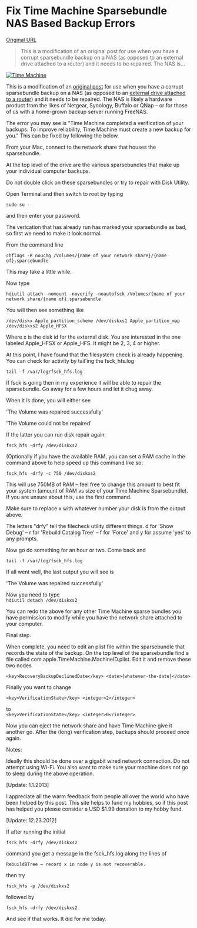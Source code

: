 # Fix Time Machine Sparsebundle NAS Based Backup Errors

[Original URL](http://www.garth.org/archives/2011,08,27,169,fix-time-machine-sparsebundle-nas-based-backup-errors.html)

> This is a modification of an original post for use when you have a corrupt sparsebundle backup on a NAS (as opposed to an external drive attached to a router) and it needs to be repaired. The NAS is...

[![Time Machine](http://www.garth.org/wp-content/uploads/2011/08/time-machine-icon-150x150.png "Time Machine")](http://www.garth.org/wp-content/uploads/2011/08/time-machine-icon.png)

This is a modification of an [original post](http://www.garth.org/archives/2010,07,16,124,fixing-time-machine-sparsebundle-network-backup-errors.html) for use when you have a corrupt sparsebundle backup on a NAS (as opposed to an [external drive attached to a router](http://www.garth.org/archives/2010,07,16,124,fixing-time-machine-sparsebundle-network-backup-errors.html "Fix Time Machine Sparsebundle Network Backup Errors")) and it needs to be repaired. The NAS is likely a hardware product from the likes of Netgear, Synology, Buffalo or QNap – or for those of us with a home-grown backup server running FreeNAS.

The error you may see is "Time Machine completed a verification of your backups. To improve reliability, Time Machine must create a new backup for you." This can be fixed by following the below.

From your Mac, connect to the network share that houses the sparsebundle.

At the top level of the drive are the various sparsebundles that make up your individual computer backups.

Do not double click on these sparsebundles or try to repair with Disk Utility.

Open Terminal and then switch to root by typing

`sudo su -`

and then enter your password.

The verication that has already run has marked your sparsebundle as bad, so first we need to make it look normal.

From the command line

`chflags -R nouchg /Volumes/{name of your network share}/{name of}.sparsebundle`

This may take a little while.

Now type

`hdiutil attach -nomount -noverify -noautofsck /Volumes/{name of your network share/{name of}.sparsebundle`

You will then see something like

`/dev/diskx Apple_partition_scheme /dev/diskxs1 Apple_partition_map /dev/diskxs2 Apple_HFSX`

Where x is the disk id for the external disk. You are interested in the one labeled Apple_HFSX or Apple_HFS. It might be 2, 3, 4 or higher.

At this point, I have found that the filesystem check is already happening. You can check for activity by tail'ing the fsck_hfs.log

`tail -f /var/log/fsck_hfs.log`

If fsck is going then in my experience it will be able to repair the sparsebundle. Go away for a few hours and let it chug away.

When it is done, you will either see

'The Volume was repaired successfully'

'The Volume could not be repaired'

If the latter you can run disk repair again:

`fsck_hfs -drfy /dev/diskxs2`

(Optionally if you have the available RAM, you can set a RAM cache in the command above to help speed up this command like so:

`fsck_hfs -drfy -c 750 /dev/diskxs2`

This will use 750MB of RAM – feel free to change this amount to best fit your system (amount of RAM vs size of your Time Machine Sparsebundle). If you are unsure about this, use the first command.

Make sure to replace x with whatever number your disk is from the output above.

The letters "drfy" tell the filecheck utility different things. d for 'Show Debug' – r for 'Rebuild Catalog Tree' – f for 'Force' and y for assume 'yes' to any prompts.

Now go do something for an hour or two. Come back and

`tail -f /var/log/fsck_hfs.log`

If all went well, the last output you will see is

'The Volume was repaired successfully'

Now you need to type<br>
`hdiutil detach /dev/diskxs2`

You can redo the above for any other Time Machine sparse bundles you have permission to modify while you have the network share attached to your computer.

Final step.

When complete, you need to edit an plist file within the sparsebundle that records the state of the backup. On the top level of the sparsebundle find a file called com.apple.TimeMachine.MachineID.plist. Edit it and remove these two nodes

`<key>RecoveryBackupDeclinedDate</key> <date>{whatever-the-date}</date>`

Finally you want to change

`<key>VerificationState</key> <integer>2</integer>`

to<br>
`<key>VerificationState</key> <integer>0</integer>`

Now you can eject the network share and have Time Machine give it another go. After the (long) verification step, backups should proceed once again.

Notes:

Ideally this should be done over a gigabit wired network connection. Do not attempt using Wi-Fi. You also want to make sure your machine does not go to sleep during the above operation.

[Update: 1.1.2013]

I appreciate all the warm feedback from people all over the world who have been helped by this post. This site helps to fund my hobbies, so if this post has helped you please consider a USD $1.99 donation to my hobby fund.

[Update: 12.23.2012]

If after running the initial

`fsck_hfs -drfy /dev/diskxs2`

command you get a message in the fsck_hfs.log along the lines of

`RebuildBTree – record x in node y is not recoverable.`

then try

`fsck_hfs -p /dev/diskxs2`

followed by

`fsck_hfs -drfy /dev/diskxs2`

And see if that works. It did for me today.
